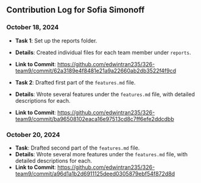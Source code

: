 ## Contribution Log for Sofia Simonoff
### October 18, 2024
- **Task 1**: Set up the reports folder.
- **Details**: Created individual files for each team member under `reports`.
- **Link to Commit**: https://github.com/edwintran235/326-team9/commit/62a3189e4f8481e21a9a22660ab2db3522f4f9cd

- **Task 2**: Drafted first part of the `features.md` file.
- **Details**: Wrote several features under the `features.md` file, with detailed descriptions for each.
- **Link to Commit**: https://github.com/edwintran235/326-team9/commit/ba96508102eaca16e97513cd8c7ff6efe2ddcdbb

### October 20, 2024
- **Task**: Drafted second part of the `features.md` file.
- **Details**: Wrote several more features under the `features.md` file, with detailed descriptions for each.
- **Link to Commit**: https://github.com/edwintran235/326-team9/commit/a96d1a1b2d6911125deed0305879ebf54f872d8d
